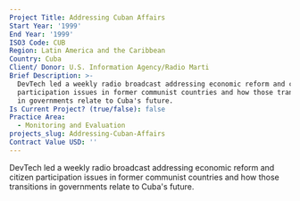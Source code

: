 ```yaml
---
Project Title: Addressing Cuban Affairs
Start Year: '1999'
End Year: '1999'
ISO3 Code: CUB
Region: Latin America and the Caribbean
Country: Cuba
Client/ Donor: U.S. Information Agency/Radio Marti
Brief Description: >-
  DevTech led a weekly radio broadcast addressing economic reform and citizen
  participation issues in former communist countries and how those transitions
  in governments relate to Cuba's future.
Is Current Project? (true/false): false
Practice Area:
  - Monitoring and Evaluation
projects_slug: Addressing-Cuban-Affairs
Contract Value USD: ''
---
```

DevTech led a weekly radio broadcast addressing economic reform and citizen participation issues in former communist countries and how those transitions in governments relate to Cuba's future.